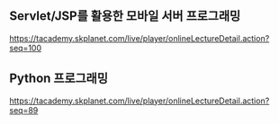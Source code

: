 
## Servlet/JSP를 활용한 모바일 서버 프로그래밍
https://tacademy.skplanet.com/live/player/onlineLectureDetail.action?seq=100

## Python 프로그래밍
https://tacademy.skplanet.com/live/player/onlineLectureDetail.action?seq=89

